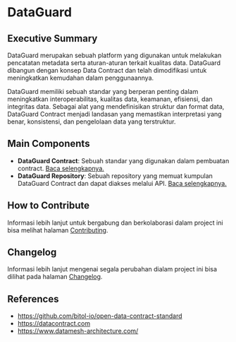 # DataGuard

## Executive Summary
DataGuard merupakan sebuah platform yang digunakan untuk melakukan pencatatan metadata serta aturan-aturan terkait kualitas data.
DataGuard dibangun dengan konsep Data Contract dan telah dimodifikasi untuk meningkatkan kemudahan dalam penggunaannya.

DataGuard memiliki sebuah standar yang berperan penting dalam meningkatkan interoperabilitas, kualitas data, keamanan, efisiensi, dan integritas data. Sebagai alat yang mendefinisikan struktur dan format data, DataGuard Contract menjadi landasan yang memastikan interpretasi yang benar, konsistensi, dan pengelolaan data yang terstruktur.

## Main Components

- **DataGuard Contract**: Sebuah standar yang digunakan dalam pembuatan contract. [Baca selengkapnya.](data-guard-contract/README.md)
- **DataGuard Repository**: Sebuah repository yang memuat kumpulan DataGuard Contract dan dapat diakses melalui API. [Baca selengkapnya.](data-guard-repository/README.md)

## How to Contribute

Informasi lebih lanjut untuk bergabung dan berkolaborasi dalam project ini bisa melihat halaman [Contributing](CONTRIBUTING.md).

## Changelog

Informasi lebih lanjut mengenai segala perubahan dialam project ini bisa dilihat pada halaman [Changelog](CHANGELOG.md).

## References

- https://github.com/bitol-io/open-data-contract-standard
- https://datacontract.com
- https://www.datamesh-architecture.com/
